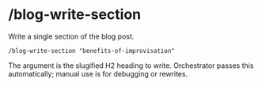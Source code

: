 # /blog-write-section

Write a single section of the blog post.

```
/blog-write-section "benefits-of-improvisation"
```

The argument is the slugified H2 heading to write. Orchestrator passes this automatically; manual use is for debugging or rewrites.
